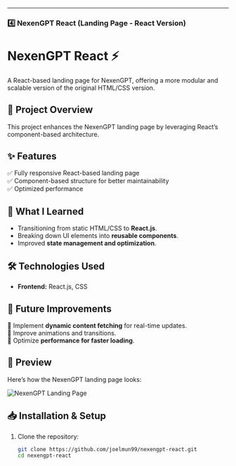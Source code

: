 ---

### **4️⃣ NexenGPT React (Landing Page - React Version)**

# NexenGPT React ⚡  
A React-based landing page for NexenGPT, offering a more modular and scalable version of the original HTML/CSS version.

## 📌 Project Overview  
This project enhances the NexenGPT landing page by leveraging React’s component-based architecture.

## ✨ Features  
✅ Fully responsive React-based landing page  
✅ Component-based structure for better maintainability  
✅ Optimized performance  

## 📖 What I Learned  
- Transitioning from static HTML/CSS to **React.js**.  
- Breaking down UI elements into **reusable components**.  
- Improved **state management and optimization**.  

## 🛠 Technologies Used  
- **Frontend:** React.js, CSS  

## 🚀 Future Improvements  
🔹 Implement **dynamic content fetching** for real-time updates.  
🔹 Improve animations and transitions.  
🔹 Optimize **performance for faster loading**. 

## 📸 Preview
Here’s how the NexenGPT landing page looks:

![NexenGPT Landing Page]("https://github.com/user-attachments/assets/c6be47d7-b05f-4b73-bd8d-de7a0525dfe0")

## 📥 Installation & Setup  
1. Clone the repository:  
   ```bash
   git clone https://github.com/joelmun99/nexengpt-react.git
   cd nexengpt-react
